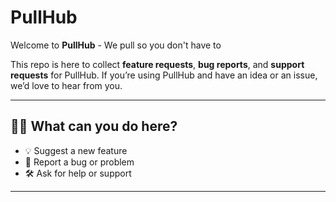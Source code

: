 # PullHub

Welcome to **PullHub** - We pull so you don't have to

This repo is here to collect **feature requests**, **bug reports**, and **support requests** for PullHub. If you’re using PullHub and have an idea or an issue, we’d love to hear from you.

---

## 🙋‍♀️ What can you do here?

- 💡 Suggest a new feature
- 🐞 Report a bug or problem
- 🛠 Ask for help or support

---
